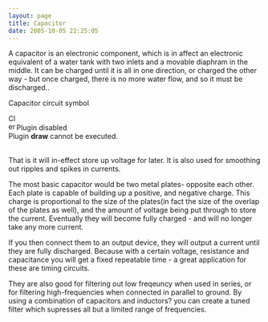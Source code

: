 ```yaml
---
layout: page
title: Capacitor
date: 2005-10-05 22:25:05
---
```

<p>A capacitor is an electronic component, which is in affect an electronic equivalent of a water tank with two inlets and a movable diaphram in the middle. It can be charged until it is all in one direction, or charged the other way - but once charged, there is no more water flow, and so it must be discharged..
</p>
<p>Capacitor circuit symbol
</p>
<div class="clearfix rbox error"><img alt="Close" class="rbox-close img-responsive" height="16" onclick="$(this).parent().fadeOut();" src="img/icons/close.png" title="Close" width="16"/><div class="rbox-title"><img alt="error" class="icon img-responsive" height="16" src="img/icons/information.png" title="error" width="16"/><span>Plugin disabled</span></div><div class="rbox-data">Plugin <strong>draw</strong> cannot be executed.</div></div>
<p>
<br/>That is it will in-effect store up voltage for later. It is also used for smoothing out ripples and spikes in currents.
</p>
<p>The most basic capacitor would be two metal plates- opposite each other.  Each plate is capable of building up a positive, and negative charge.  This charge is proportional to the size of the plates(in fact the size of the overlap of the plates as well), and the amount of voltage being put through to store the current.  Eventually they will become fully charged - and will no longer take any more current.
</p>
<p>If you then connect them to an output device, they will output a current until they are fully discharged.  Because with a certain voltage, resistance and capacitance you will get a fixed repeatable time - a great application for these are timing circuits.
</p>
<p>They are also good for filtering out low freqeuncy when used in series, or for filtering high-frequencies when connected in parallel to ground. By using a combination of capacitors and inductors<a class="wiki wikinew for-review" title="Create page: inductor">?</a> you can create a tuned filter which supresses all but a limited range of frequencies.
</p>
